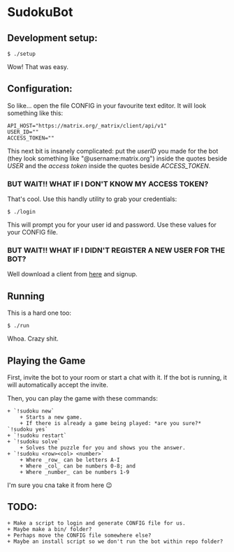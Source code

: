 # SudokuBot

## Development setup:

```
$ ./setup
```

Wow! That was easy.

## Configuration:

So like... open the file CONFIG in your favourite text editor. It will look
something like this:

```
API_HOST="https://matrix.org/_matrix/client/api/v1"
USER_ID=""
ACCESS_TOKEN=""
```

This next bit is insanely complicated: put the _userID_ you made for the bot
(they look something like "@username:matrix.org") inside the quotes beside
_USER_ and the _access token_ inside the quotes beside _ACCESS_TOKEN_.

### BUT WAIT!! WHAT IF I DON'T KNOW MY ACCESS TOKEN?

That's cool. Use this handly utility to grab your credentials:

```
$ ./login
```

This will prompt you for your user id and password. Use these values for your
CONFIG file.

### BUT WAIT!! WHAT IF I DIDN'T REGISTER A NEW USER FOR THE BOT?

Well download a client from [here](https://matrix.org/blog/try-matrix-now) and signup.

## Running

This is a hard one too:

```
$ ./run
```

Whoa.  Crazy shit.

## Playing the Game

First, invite the bot to your room or start a chat with it.  If the bot is
running, it will automatically accept the invite.

Then, you can play the game with these commands:

	+ `!sudoku new`
		+ Starts a new game.
		+ If there is already a game being played: *are you sure?* `!sudoku yes`
	+ `!sudoku restart`
	+ `!sudoku solve`
		+ Solves the puzzle for you and shows you the answer.
	+ `!sudoku <row><col> <number>`
		+ Where _row_ can be letters A-I
		+ Where _col_ can be numbers 0-8; and
		+ Where _number_ can be numbers 1-9

I'm sure you cna take it from here 😉 

## TODO:
	
	+ Make a script to login and generate CONFIG file for us.
	+ Maybe make a bin/ folder?
	+ Perhaps move the CONFIG file somewhere else?
	+ Maybe an install script so we don't run the bot within repo folder?